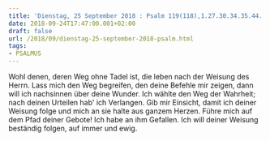 ```yaml
---
title: 'Dienstag, 25 September 2018 : Psalm 119(118),1.27.30.34.35.44.'
date: 2018-09-24T17:47:00.001+02:00
draft: false
url: /2018/09/dienstag-25-september-2018-psalm.html
tags: 
- PSALMUS
---
```


Wohl denen, deren Weg ohne Tadel ist, die leben nach der Weisung des Herrn. Lass mich den Weg begreifen, den deine Befehle mir zeigen, dann will ich nachsinnen über deine Wunder. Ich wählte den Weg der Wahrheit; nach deinen Urteilen hab' ich Verlangen. Gib mir Einsicht, damit ich deiner Weisung folge und mich an sie halte aus ganzem Herzen. Führe mich auf dem Pfad deiner Gebote! Ich habe an ihm Gefallen. Ich will deiner Weisung beständig folgen, auf immer und ewig.